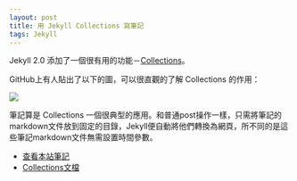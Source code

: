 ```yaml
---
layout: post
title: 用 Jekyll Collections 寫筆記
tags: Jekyll
---
```

Jekyll 2.0 添加了一個很有用的功能－[Collections][collections docs]。

GitHub上有人貼出了以下的圖，可以很直觀的了解 Collections 的作用：

[![](https://cloud.githubusercontent.com/assets/115347/3251941/4136acaa-f1b9-11e3-976b-2c3a22383b04.png)
](https://github.com/jekyll/jekyll/issues/2397)

筆記算是 Collections 一個很典型的應用。和普通post操作一樣，只需將筆記的markdown文件放到固定的目錄，Jekyll便自動將他們轉換為網頁，所不同的是這些筆記markdown文件無需設置時間參數。

* [查看本站筆記][notes]
* [Collections文檔][collections docs]

[collections docs]: http://jekyllrb.com/docs/collections/
[notes]:            /notes/
